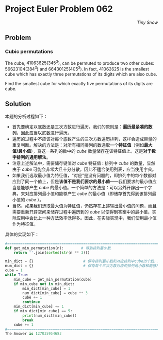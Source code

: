 # Project Euler	Problem 062

<p align="right"><i>Tiny Snow</i></p>



## Problem

### Cubic permutations

The cube, $41063625 (345^3)$, can be permuted to produce two other cubes: $56623104 (384^3)$ and $66430125 (405^3)$. In fact, $41063625$ is the smallest cube which has exactly three permutations of its digits which are also cube.

Find the smallest cube for which exactly five permutations of its digits are cube.



## Solution

本题的分析过程如下：

- 首先要确定以底数还是三次方数进行遍历。我们的原则是：**遍历最紧凑的数列**，因此应当以底数进行遍历。
- 遍历的过程中不应该对每个底数产生的三次方数遍历排列，这样会造成巨量的重复判断。解决的方法是：对所有相同排列的数选取一个**特征值**（例如**最大值/最小值**），将这一系列的数中的 *cube* 数量储存在该特征值上。这是**对于数字排列的通用解法**。
- 注意上述解法中，需要储存键值对 *cube* 特征值 : 排列中 *cube* 的数量，显然由于 *cube* 可能会非常大且十分分散，因此不适合使用列表，应当使用字典。
- 如果我们选取最小值为特征值，“对应”是没有问题的，即排列中的每个数都对应到了同一个值上，但是**该值不是我们要求的最小值**——我们要求的最小值应当是能够产生 *cube* 的最小值。一个简单的方法是：可以另外开辟出一个字典，来对应排列最小值和能够产生 *cube* 的最小值（即储存首先得到该排列最小值的 *cube* ）。
- 当然，如果我们选取最大值为特征值，仍然存在上述输出最小值的问题，而且需要重新开辟空间来储存过程中遍历到的 *cube* 以便得到答案中的最小值，实际应用中会比上一种方法效率低得多。因此，在实际实现中，我们使用最小值作为特征值。

具体的实现如下：

```python
#=========================================================================================================================Solution
def get_min_permutation(n):        # 得到排列最小数
    return ''.join(sorted(str(n ** 3)))

min_dict = {}                       # 保存排列最小数和对应排列中cube的个数，从而不需要对每个三次方数重新排列
num_dict = {}                       # 保存每个三次方数对应的排列最小数和能够产生cube的排列最小数
cube = 1
while True:
    min_cube = get_min_permutation(cube)
    if min_cube not in min_dict:
        min_dict[min_cube] = 1
        num_dict[min_cube] = cube ** 3
        cube += 1
        continue
    min_dict[min_cube] += 1
    if min_dict[min_cube] == 5:
        print(num_dict[min_cube])
        break
    cube += 1
#=========================================================================================================================Answer
The Answer is 127035954683
```

